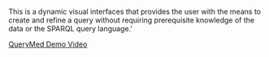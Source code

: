 This is a dynamic visual interfaces that provides the user with the means to create and refine a query without requiring prerequisite knowledge of the data or the SPARQL query language.'

[QueryMed Demo Video](http://dig.csail.mit.edu/2010/Papers/www-ws-colab-science/videos/querymed-demo.mov)